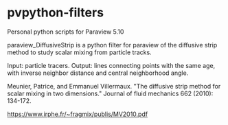 # pvpython-filters
Personal python scripts for Paraview 5.10

paraview_DiffusiveStrip is a python filter for paraview of the diffusive strip method to study scalar mixing from particle tracks. 

Input: particle tracers. Output: lines connecting points with the same age, with inverse neighbor distance and central neighborhood angle. 



Meunier, Patrice, and Emmanuel Villermaux. "The diffusive strip method for scalar mixing in two dimensions." Journal of fluid mechanics 662 (2010): 134-172.

https://www.irphe.fr/~fragmix/publis/MV2010.pdf

